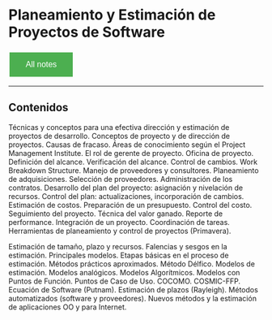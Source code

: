 # Planeamiento y Estimación de Proyectos de Software

<style>
  .back-button {
    background-color: #4CAF50; /* Green */
    border: none;
    color: white;
    padding: 15px 32px;
    text-align: center;
    text-decoration: none;
    display: inline-block;
    font-size: 16px;
    margin: 4px 2px;
    cursor: pointer;
  }
</style>

<button class="back-button" onclick="window.location.href='https://matiaspakua.github.io/tech.notes.io'">All notes</button>

--- 

## Contenidos

Técnicas y conceptos para una efectiva dirección y estimación de proyectos de desarrollo. Conceptos de proyecto y de dirección de proyectos. Causas de fracaso. Áreas de conocimiento según el Project Management Institute. El rol de gerente de proyecto. Oficina de proyecto. Definición del alcance. Verificación del alcance. Control de cambios. Work Breakdown Structure. Manejo de proveedores y consultores. Planeamiento de adquisiciones. Selección de proveedores. Administración de los contratos. Desarrollo del plan del proyecto: asignación y nivelación de recursos. Control del plan: actualizaciones, incorporación de cambios. Estimación de costos. Preparación de un presupuesto. Control del costo. Seguimiento del proyecto. Técnica del valor ganado. Reporte de performance. Integración de un proyecto. Coordinación de tareas. Herramientas de planeamiento y control de proyectos (Primavera). 

Estimación de tamaño, plazo y recursos. Falencias y sesgos en la estimación. Principales modelos. Etapas básicas en el proceso de estimación. Métodos prácticos aproximados. Método Délfico. Modelos de estimación. Modelos analógicos. Modelos Algorítmicos. Modelos con Puntos de Función. Puntos de Caso de Uso. COCOMO. COSMIC-FFP. Ecuación de Software (Putnam). Estimación de plazos (Rayleigh). Métodos automatizados (software y proveedores). Nuevos métodos y la estimación de aplicaciones OO y para Internet.